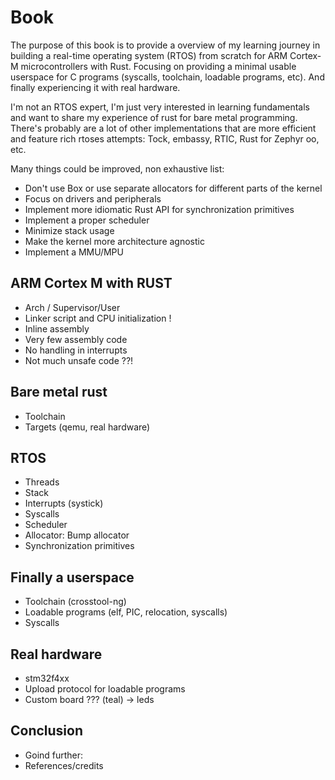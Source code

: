 # Book

The purpose of this book is to provide a overview of my learning journey in building
a real-time operating system (RTOS) from scratch for ARM Cortex-M microcontrollers with Rust.
Focusing on providing a minimal usable userspace for C programs (syscalls, toolchain, loadable programs, etc).
And finally experiencing it with real hardware.

I'm not an RTOS expert, I'm just very interested in learning fundamentals and want to share my experience
of rust for bare metal programming.
There's probably are a lot of other implementations that are more efficient and feature rich rtoses attempts: Tock, embassy, RTIC, Rust for Zephyr oo, etc.

Many things could be improved, non exhaustive list:

- Don't use Box or use separate allocators for different parts of the kernel
- Focus on drivers and peripherals
- Implement more idiomatic Rust API for synchronization primitives
- Implement a proper scheduler
- Minimize stack usage
- Make the kernel more architecture agnostic
- Implement a MMU/MPU

## ARM Cortex M with RUST

- Arch / Supervisor/User
- Linker script and CPU initialization !
- Inline assembly
- Very few assembly code
- No handling in interrupts
- Not much unsafe code ??!

## Bare metal rust

- Toolchain
- Targets (qemu, real hardware)

## RTOS

- Threads
- Stack
- Interrupts (systick)
- Syscalls
- Scheduler
- Allocator: Bump allocator
- Synchronization primitives

## Finally a userspace

- Toolchain (crosstool-ng)
- Loadable programs (elf, PIC, relocation, syscalls)
- Syscalls

## Real hardware
- stm32f4xx
- Upload protocol for loadable programs
- Custom board ??? (teal) -> leds

## Conclusion
- Goind further:
- References/credits
